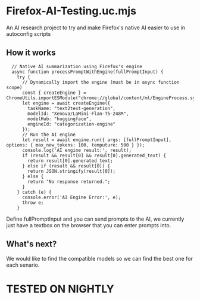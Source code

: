 # Firefox-AI-Testing.uc.mjs
An AI research project to try and make Firefox's native AI easier to use in autoconfig scripts

## How it works
```
  // Native AI summarization using Firefox's engine
  async function processPromptWithEngine(fullPromptInput) {
    try {
      // Dynamically import the engine (must be in async function scope)
      const { createEngine } = ChromeUtils.importESModule("chrome://global/content/ml/EngineProcess.sys.mjs");
      let engine = await createEngine({
        taskName: "text2text-generation", 
        modelId: "Xenova/LaMini-Flan-T5-248M",
        modelHub: "huggingface",
        engineId: "categorization-engine"
      });
      // Run the AI engine
      let result = await engine.run({ args: [fullPromptInput], options: { max_new_tokens: 100, temputure: 500 } });
      console.log('AI engine result:', result);
      if (result && result[0] && result[0].generated_text) {
        return result[0].generated_text;
      } else if (result && result[0]) {
        return JSON.stringify(result[0]);
      } else {
        return "No response returned.";
      }
    } catch (e) {
      console.error('AI Engine Error:', e);
      throw e;
    }
```

Define fullPromptInput and you can send prompts to the AI, we currently just have a textbox on the browser that you can enter prompts into.

## What's next?
We would like to find the compatible models so we can find the best one for each senario.

# TESTED ON NIGHTLY

